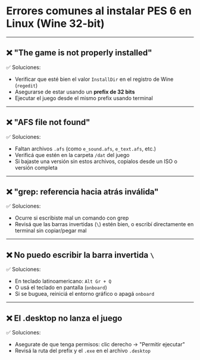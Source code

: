 # Errores comunes al instalar PES 6 en Linux (Wine 32-bit)

---

## ❌ "The game is not properly installed"

✅ Soluciones:
- Verificar que esté bien el valor `InstallDir` en el registro de Wine (`regedit`)
- Asegurarse de estar usando un **prefix de 32 bits**
- Ejecutar el juego desde el mismo prefix usando terminal

---

## ❌ "AFS file not found"

✅ Soluciones:
- Faltan archivos `.afs` (como `e_sound.afs`, `e_text.afs`, etc.)
- Verificá que estén en la carpeta `/dat` del juego
- Si bajaste una versión sin estos archivos, copialos desde un ISO o versión completa

---

## ❌ "grep: referencia hacia atrás inválida"

✅ Soluciones:
- Ocurre si escribiste mal un comando con grep
- Revisá que las barras invertidas (`\`) estén bien, o escribí directamente en terminal sin copiar/pegar mal

---

## ❌ No puedo escribir la barra invertida `\`

✅ Soluciones:
- En teclado latinoamericano: `Alt Gr + Q`
- O usá el teclado en pantalla (`onboard`)
- Si se buguea, reiniciá el entorno gráfico o apagá `onboard`

---

## ❌ El .desktop no lanza el juego

✅ Soluciones:
- Asegurate de que tenga permisos: clic derecho → "Permitir ejecutar"
- Revisá la ruta del prefix y el `.exe` en el archivo `.desktop`
